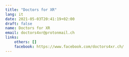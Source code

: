 ```yaml
---
title: "Doctors for XR"
lang: it
date: 2021-05-03T20:41:19+02:00
draft: false
name: Doctors for XR
email: doctors4xr@protonmail.ch 
links:
    others: []
    facebook: https://www.facebook.com/doctors4xr.ch/ 
---
```


